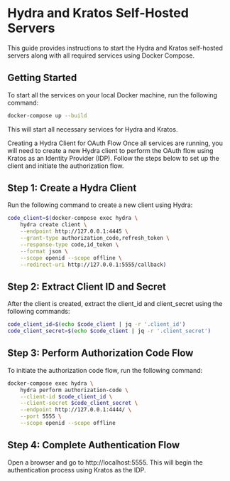 # Hydra and Kratos Self-Hosted Servers

This guide provides instructions to start the Hydra and Kratos self-hosted servers along with all required services using Docker Compose.

## Getting Started

To start all the services on your local Docker machine, run the following command:

```bash
docker-compose up --build
```

This will start all necessary services for Hydra and Kratos.

Creating a Hydra Client for OAuth Flow
Once all services are running, you will need to create a new Hydra client to perform the OAuth flow using Kratos as an Identity Provider (IDP). Follow the steps below to set up the client and initiate the authorization flow.

## Step 1: Create a Hydra Client
Run the following command to create a new client using Hydra:

```bash
code_client=$(docker-compose exec hydra \
    hydra create client \
    --endpoint http://127.0.0.1:4445 \
    --grant-type authorization_code,refresh_token \
    --response-type code,id_token \
    --format json \
    --scope openid --scope offline \
    --redirect-uri http://127.0.0.1:5555/callback)
```


## Step 2: Extract Client ID and Secret
After the client is created, extract the client_id and client_secret using the following commands:

```bash
code_client_id=$(echo $code_client | jq -r '.client_id')
code_client_secret=$(echo $code_client | jq -r '.client_secret')
```


## Step 3: Perform Authorization Code Flow
To initiate the authorization code flow, run the following command:

```bash
docker-compose exec hydra \
    hydra perform authorization-code \
    --client-id $code_client_id \
    --client-secret $code_client_secret \
    --endpoint http://127.0.0.1:4444/ \
    --port 5555 \
    --scope openid --scope offline
```

## Step 4: Complete Authentication Flow

Open a browser and go to http://localhost:5555. This will begin the authentication process using Kratos as the IDP.




